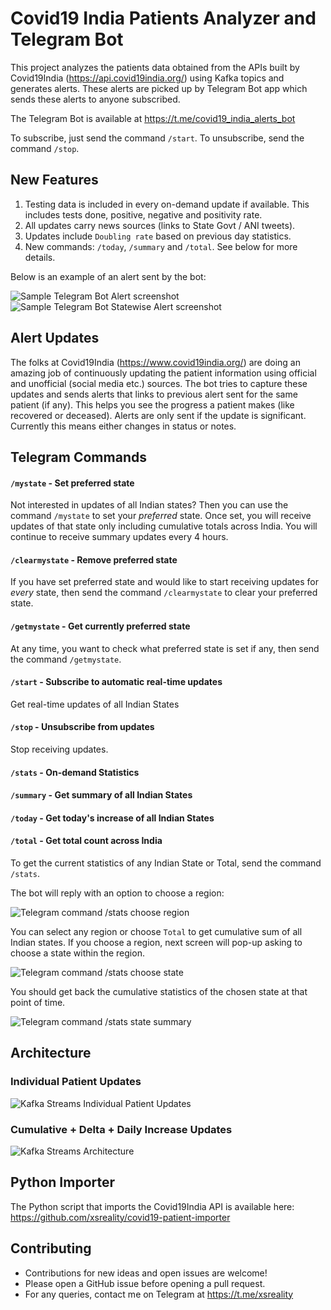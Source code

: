 # Covid19 India Patients Analyzer and Telegram Bot

This project analyzes the patients data obtained from the APIs built by Covid19India (https://api.covid19india.org/)
using Kafka topics and generates alerts. These alerts are picked up by Telegram Bot app which sends 
these alerts to anyone subscribed.

The Telegram Bot is available at https://t.me/covid19_india_alerts_bot

To subscribe, just send the command `/start`. To unsubscribe, send the command `/stop`.

## New Features

1. Testing data is included in every on-demand update if available. This includes tests done, positive, negative and positivity rate.
2. All updates carry news sources (links to State Govt / ANI tweets).
3. Updates include `Doubling rate` based on previous day statistics.
4. New commands: `/today`, `/summary` and `/total`. See below for more details.

Below is an example of an alert sent by the bot:

![Sample Telegram Bot Alert screenshot](https://i.ibb.co/V3hQLwV/Screenshot-20200402-000351.jpg "Sample Telegram alert")
![Sample Telegram Bot Statewise Alert screenshot](https://i.ibb.co/hRw0Qt1/Screenshot-20200423-190044.jpg "Statewise alert")

## Alert Updates

The folks at Covid19India (https://www.covid19india.org/) are doing an amazing job of continuously
updating the patient information using official and unofficial (social media etc.) sources. The bot
tries to capture these updates and sends alerts that links to previous alert sent for the same patient (if any).
This helps you see the progress a patient makes (like recovered or deceased). Alerts are only sent
if the update is significant. Currently this means either changes in status or notes.

## Telegram Commands

#### `/mystate` - Set preferred state

Not interested in updates of all Indian states? Then you can use the command `/mystate` to set your
_preferred_ state. Once set, you will receive updates of that state only including cumulative totals
across India. You will continue to receive summary updates every 4 hours.

#### `/clearmystate` - Remove preferred state

If you have set preferred state and would like to start receiving updates for _every_ state, then
send the command `/clearmystate` to clear your preferred state.

#### `/getmystate` - Get currently preferred state

At any time, you want to check what preferred state is set if any, then send the command `/getmystate`.

#### `/start` - Subscribe to automatic real-time updates

Get real-time updates of all Indian States

#### `/stop` - Unsubscribe from updates

Stop receiving updates.

#### `/stats` - On-demand Statistics

#### `/summary` - Get summary of all Indian States

#### `/today` - Get today's increase of all Indian States

#### `/total` - Get total count across India

To get the current statistics of any Indian State or Total, send the command `/stats`.

The bot will reply with an option to choose a region:

![Telegram command /stats choose region](https://i.ibb.co/B3Jmsn8/Screenshot-20200420-191540.jpg "Telegram command /stats choose region")

You can select any region or choose `Total` to get cumulative sum of all Indian states. If you choose
a region, next screen will pop-up asking to choose a state within the region.

![Telegram command /stats choose state](https://i.ibb.co/1dJxtZq/Screenshot-20200420-191611.jpg "Telegram command /stats choose state")

You should get back the cumulative statistics of the chosen state at that point of time.

![Telegram command /stats state summary](https://i.ibb.co/q1KdWc2/Screenshot-20200420-191310-01.jpg "Telegram command /stats state summary")

## Architecture

### Individual Patient Updates

![Kafka Streams Individual Patient Updates](https://i.ibb.co/MPZJjB3/Covid19-India-Alerts-3.png "Kafka Streams Individual Patient Updates")

### Cumulative + Delta + Daily Increase Updates

![Kafka Streams Architecture](https://i.ibb.co/Zd0Ng7F/Covid19-India-Alerts-4.png "Covid19 Kafka Streams Architecture")

## Python Importer

The Python script that imports the Covid19India API is available here: https://github.com/xsreality/covid19-patient-importer

## Contributing

* Contributions for new ideas and open issues are welcome!
* Please open a GitHub issue before opening a pull request.
* For any queries, contact me on Telegram at https://t.me/xsreality  
